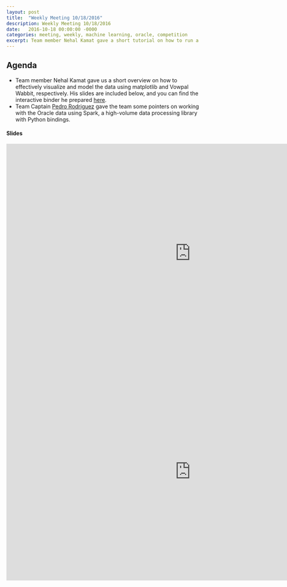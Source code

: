 ```yaml
---
layout: post
title:  "Weekly Meeting 10/18/2016"
description: Weekly Meeting 10/18/2016
date:   2016-10-18 00:00:00 -0000
categories: meeting, weekly, machine learning, oracle, competition
excerpt: Team member Nehal Kamat gave a short tutorial on how to run a simple model on our Oracle data with Vowpal Wabbit, and Team Captain Pedro Rodriguez showed some Apache Spark code useful in dealing with large amounts of those data.
---
```


## Agenda

* Team member Nehal Kamat gave us a short overview on how to effectively visualize and model the data using matplotlib and Vowpal Wabbit, respectively. His slides are included below, and you can find the interactive binder he prepared [here](http://mybinder.org/repo/neka7449/odc-challenge).
* Team Captain [Pedro Rodriguez](https://pedrorodriguez.io) gave the team some pointers on working with the Oracle data using Spark, a high-volume data processing library with Python bindings.

#### Slides

<iframe src="https://docs.google.com/presentation/d/1Z5MnKKZ2REFEwQUqVvM82yzyN6uZeUEo6nfv41_B0L0/embed?start=false&loop=false&delayms=3000" frameborder="0" width="960" height="569" allowfullscreen="true" mozallowfullscreen="true" webkitallowfullscreen="true"></iframe>

<iframe src="https://docs.google.com/presentation/d/1X1wiU2FlVTEihw3mKeMYKityoFtlD9ysPcZOiJHmGRo/embed?start=false&loop=false&delayms=3000" frameborder="0" width="960" height="569" allowfullscreen="true" mozallowfullscreen="true" webkitallowfullscreen="true"></iframe>
